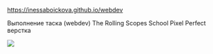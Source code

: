 https://inessaboickova.github.io/webdev

Выполнение таска (webdev) The Rolling Scopes School 
Pixel Perfect верстка 

 ![](https://i.imgur.com/lg2SkrA.jpg)
